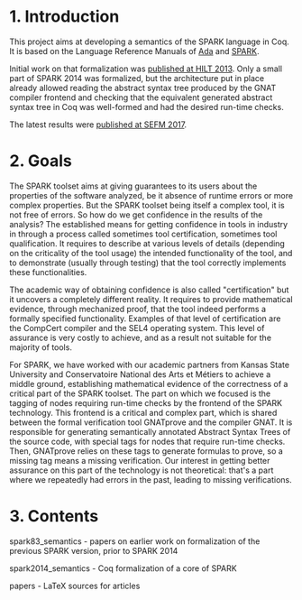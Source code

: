 # 1. Introduction

This project aims at developing a semantics of the SPARK language in Coq. It is
based on the Language Reference Manuals of
[Ada](http://www.ada-auth.org/standards/rm12_w_tc1/html/RM-TOC.html) and
[SPARK](http://docs.adacore.com/spark2014-docs/html/lrm/).

Initial work on that formalization was [published at HILT
2013](http://www.spark-2014.org/uploads/HILT2013_Presentation.pdf). Only a
small part of SPARK 2014 was formalized, but the architecture put in place
already allowed reading the abstract syntax tree produced by the GNAT compiler
frontend and checking that the equivalent generated abstract syntax tree in Coq
was well-formed and had the desired run-time checks.

The latest results were [published at SEFM
2017](http://www.spark-2014.org/uploads/sefm17-spark-formalization.pdf).

# 2. Goals

The SPARK toolset aims at giving guarantees to its users about the properties
of the software analyzed, be it absence of runtime errors or more complex
properties. But the SPARK toolset being itself a complex tool, it is not free
of errors. So how do we get confidence in the results of the analysis? The
established means for getting confidence in tools in industry in through a
process called sometimes tool certification, sometimes tool qualification. It
requires to describe at various levels of details (depending on the criticality
of the tool usage) the intended functionality of the tool, and to demonstrate
(usually through testing) that the tool correctly implements these
functionalities.

The academic way of obtaining confidence is also called "certification" but it
uncovers a completely different reality. It requires to provide mathematical
evidence, through mechanized proof, that the tool indeed performs a formally
specified functionality. Examples of that level of certification are the
CompCert compiler and the SEL4 operating system. This level of assurance is
very costly to achieve, and as a result not suitable for the majority of tools.

For SPARK, we have worked with our academic partners from Kansas State
University and Conservatoire National des Arts et Métiers to achieve a middle
ground, establishing mathematical evidence of the correctness of a critical
part of the SPARK toolset. The part on which we focused is the tagging of nodes
requiring run-time checks by the frontend of the SPARK technology. This
frontend is a critical and complex part, which is shared between the formal
verification tool GNATprove and the compiler GNAT. It is responsible for
generating semantically annotated Abstract Syntax Trees of the source code,
with special tags for nodes that require run-time checks. Then, GNATprove
relies on these tags to generate formulas to prove, so a missing tag means a
missing verification. Our interest in getting better assurance on this part of
the technology is not theoretical: that's a part where we repeatedly had errors
in the past, leading to missing verifications.

# 3. Contents

spark83_semantics - papers on earlier work on formalization of the previous
SPARK version, prior to SPARK 2014

spark2014_semantics - Coq formalization of a core of SPARK

papers - LaTeX sources for articles
